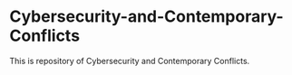 # Cybersecurity-and-Contemporary-Conflicts
This is repository of Cybersecurity and Contemporary Conflicts.
